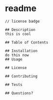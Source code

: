 # readme
    // license badge
    
    ## Description
    this is cool
    
    ## Table of Contents
    
    ## Installation
    do this now
    ## Usage
     
    ## License 
    
    ## Contributing
    
    ## Tests
    
    ## Questions?
    